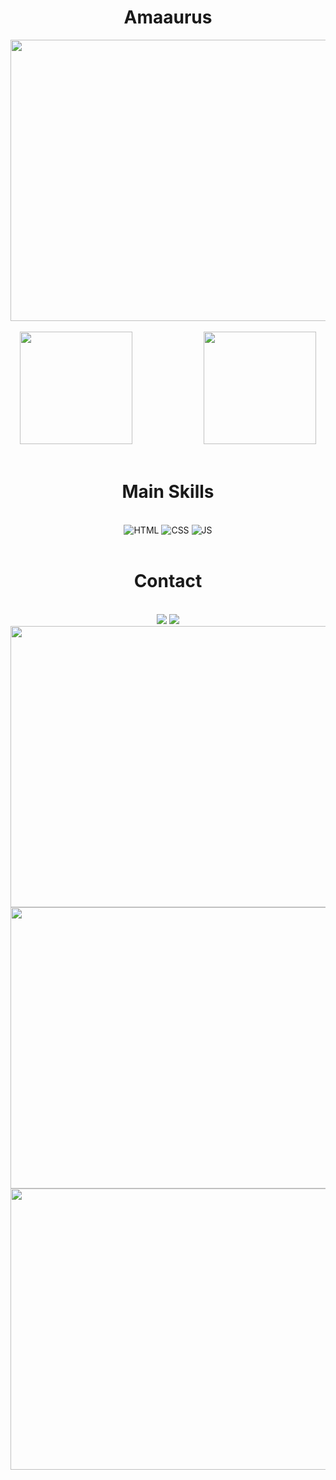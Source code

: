 <h1 align="center">Amaaurus</h1>
<div align="center">
<img height="450em" width="550em" align="center" src="https://media2.giphy.com/media/bJ4TVNYNUympPgcpem/giphy.gif?cid=6c09b952diixl1o3tsubc4yhxbzx2p6v2azhffhli5o13023&ep=v1_internal_gif_by_id&rid=giphy.gif&ct=g"/>
</div>
</br>
  <div align="center">
    <img height="180em" src="https://github-readme-stats.vercel.app/api?username=Amaaurus&show_icons=false&theme=chartreuse-dark&include_all_commits=true&count_private=true"/>
    &nbsp;&nbsp;&nbsp;&nbsp;&nbsp;&nbsp;&nbsp;&nbsp;&nbsp;&nbsp;&nbsp;&nbsp;&nbsp;&nbsp;&nbsp;&nbsp;&nbsp;&nbsp;&nbsp;&nbsp;&nbsp;&nbsp;&nbsp;&nbsp;&nbsp;&nbsp;&nbsp;
    <img height="180em" href="" src="https://github-readme-stats.vercel.app/api/top-langs/?username=Amaaurus&langs_count=16&theme=chartreuse-dark"/>
  </div>
  
</br>

  <div align="center">
<h1>Main Skills</h1>
    
</br>
    <img alt="HTML" src="https://img.shields.io/badge/HTML5-E34F26?style=for-the-badge&logo=html5&logoColor=white"/>
    <img alt="CSS"  src="https://img.shields.io/badge/CSS3-1572B6?style=for-the-badge&logo=css3&logoColor=white"/> 
    <img alt="JS"  src="https://img.shields.io/badge/JavaScript-323330?style=for-the-badge&logo=javascript&logoColor=F7DF1E"/> 
  </div>
  
</br>

  <div align="center">
<h1>Contact</h1>
    
</br>
    <img class="margem" target="_blank" margin="0px 10px 0px 10px" src="https://img.shields.io/badge/ProtonMail-8B89CC?style=for-the-badge&logo=protonmail&logoColor=white"/>
    <a text-decoration="none" target="_blank" href="https://www.instagram.com/amaaurus/"><img margin="0px 10px 0px 10px" target="_blank" 
    src="https://img.shields.io/badge/Instagram-E4405F?style=for-the-badge&logo=instagram&logoColor=white"/>
    </a>
</div>
<div align="center">
  <img height="450em" width="550em" src="https://media2.giphy.com/media/TqiwHbFBaZ4ti/giphy.gif?cid=6c09b952qq8j99ynrhrzbnebcseyipcakwyyd73xc7oofhhz&ep=v1_internal_gif_by_id&rid=giphy.gif&ct=g"/>
</div>
<div align="center">
  <img height="450em" width="550em" src="https://mir-s3-cdn-cf.behance.net/project_modules/max_1200/dcb50e133972147.61d5c86dbea99.gif"/>
  <img height="450em" width="550em" src="https://cypherneko.io/wp-content/uploads/2023/06/neko-building.gif"/>
</div>
